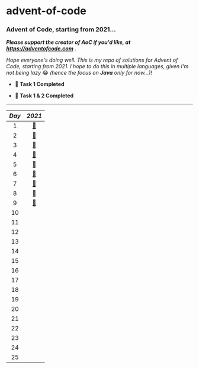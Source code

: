# advent-of-code

### Advent of Code, starting from 2021...

**_Please support the creator of AoC if you'd like, at https://adventofcode.com
._**

_Hope everyone's doing well. This is my repo of solutions for Advent of Code,
starting from 2021. I hope to do this in multiple languages, given I'm not being
lazy_ 😂 _(hence the focus on **Java** only for now...)!_

- 🎉 **Task 1 Completed**

- 🎊 **Task 1 & 2 Completed**

---

|_Day_|_2021_|
|:---:|:---:|
|1|[🎊](2021/src/main/java/com/jxng1/days/Day1.java)|
|2|[🎊](2021/src/main/java/com/jxng1/days/Day2.java)|
|3|[🎊](2021/src/main/java/com/jxng1/days/Day3.java)|
|4|[🎊](2021/src/main/java/com/jxng1/days/Day4.java)|
|5|[🎊](2021/src/main/java/com/jxng1/days/Day5.java)|
|6|[🎊](2021/src/main/java/com/jxng1/days/Day6.java)|
|7|[🎊](2021/src/main/java/com/jxng1/days/Day7.java)|
|8|[🎊](2021/src/main/java/com/jxng1/days/Day8.java)|
|9|[🎊](2021/src/main/java/com/jxng1/days/Day9.java)|
|10|
|11|
|12|
|13|
|14|
|15|
|16|
|17|
|18|
|19|
|20|
|21|
|22|
|23|
|24|
|25|


